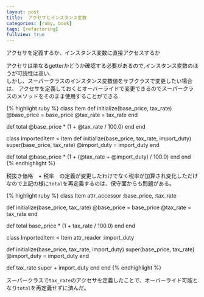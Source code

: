 ```yaml
---
layout: post
title:  アクセサとインスタンス変数
categories: [ruby, book]
tags: [refactoring]
fullview: true
---
```


アクセサを定義するか、インスタンス変数に直接アクセスするか

アクセサは単なるgetterかどうか確認する必要があるので,インスタンス変数のほうが可読性は高い.  
しかし、スーパークラスのインスタンス変数値をサブクラスで変更したい場合は、
アクセサを定義しておくとオーバーライドで変更できるのでスーパークラスのメソッドをそのまま使用することができる.  


{% highlight ruby %}
class Item
  def initialize(base_price, tax_rate)
    @base_price = base_price
    @tax_rate   = tax_rate
  end

  def total
    @base_price * (1 + @tax_rate / 100.0)
  end
end

class ImportedItem < Item
  def initialize(base_price, tax_rate, import_duty)
    super(base_price, tax_rate)
    @import_duty = import_duty
  end

  def total
    @base_price * (1 + (@tax_rate + @import_duty) / 100.0)
  end
end
{% endhighlight %}

税抜き価格　+ 税率　の定義が変更したわけでなく税率が加算され変化しただけなので上記の様に`total`を再定義するのは、保守面からも問題がある。

{% highlight ruby %}
class Item
  attr_accessor :base_price, :tax_rate

  def initialize(base_price, tax_rate)
    @base_price = base_price
    @tax_rate   = tax_rate
  end

  def total
    base_price * (1 + tax_rate / 100.0)
  end
end

class ImportedItem < Item
  attr_reader :import_duty

  def initialize(base_price, tax_rate, import_duty)
    super(base_price, tax_rate)
    @import_duty = import_duty
  end

  def tax_rate
    super + import_duty
  end
end
{% endhighlight %}


スーパークラスで`tax_rate`のアクセサを定義したことで、オーバーライド可能となり`total`を再定義せずに済んだ。
